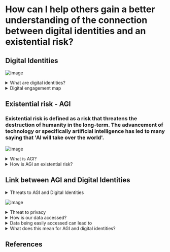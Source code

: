 # How can I help others gain a better understanding of the connection between digital identities and an existential risk? 

## Digital Identities 


![image](https://user-images.githubusercontent.com/116067832/213165543-6ded3282-42ba-49ee-bf69-e35f139d6041.png)



<details>
  <summary>What are digital identities?</summary>
  Digital identities are a collection of data about a person or organisation that is present online. When using online services or conducting transactions, they offer a safe and secure means to prove your identity. It is no longer necessary to confirm your identification in person or with paper documents thanks to digital ID’s. Digital identities consist of personal details such as your name, birth date, email address and may require you to create a username and password for the platform your using. Examples of applications that use digital identities are Snapchat, Instagram, LinkedIn, Twitter etc. 
  
  </details>
  
<details>
  <summary>Digital engagement map</summary>
  Humanity has grown more reliant on technology, particularly cell phones and laptops, as it has developed. This dependence results in a "presence," or more accurately, a trace, being left behind. Through digital engagement, digital identities play a significant part in building these presences. A mapping method that includes visitors and residents can be used to gauge this engagement. A visitor on this map is someone who is trying to accomplish something while leaving no trace behind, such as finding information or making travel arrangements. Being a resident, on the other hand, means making the decision to use the internet and interact with others. Part of being a resident is publishing videos and images of yourself and expressing your opinion on social media creating a digital footprint. As these platforms can be used for both personal and professional purposes, there is also a personal and institutional spectrum on the map.
  
  
  My VR Map 
  
  
  
  
From my VR map I would conclude that I am more of a resident than a visitor because I spend and use more platforms for personal reasons rather than professional. However this is not to say that I am not a visitor because I do use platforms which leave no trace behind. However, I think that regardless of being a resident or a visitor data is collected and stored about humanity. This could be done through cookies from websites that I look at as a visitor or from the digital footprint I leave behind as resident. 

  </details>
  
  
   

## Existential risk - AGI 

### Existential risk is defined as a risk that threatens the destruction of humanity in the long-term. The advancement of technology or specifically artificial intelligence has led to many saying that 'AI will take over the world'.

![image](https://user-images.githubusercontent.com/116067832/213166032-6bc2dcec-c727-4db3-8479-4b0d64846b6e.png)
 

<details> 
  <summary>What is AGI?</summary>
  AGI, also known as Artificial General Intelligence, is software with human cognitive abilities which enables it to solve problems when presented with a new task. Its goal is to carry out every task that a human being is capable of. Characteristics that an AGI has is common sense, background and transfer knowledge, abstract thinking and causality.  

   A very well-known form AGI is self-driving cars. 
  More examples of AGI can be found [here](https://www.techtarget.com/searchenterpriseai/definition/artificial-general-intelligence-AGI#:~:text=IBM's%20Watson%20supercomputer%2C%20expert%20systems,examples%20of%20narrow%20artificial%20intelligence) 
  
  </details>


<details>
  <summary>How is AGI an existential risk?</summary>
  All AI have access to enormous amounts of data, which AGI uses to gather knowledge, comprehend situations, and develop solutions just like a person would. When AGI undergoes an "intelligence explosion" and develops the capacity to design and alter both other machines and itself, it poses a massive threat. AGI would be capable of realising that humans pose the greatest harm to themselves, and it would “take matters into its own hand” in this situation with the ability to edit or control other machines. It may find humans to be a burden or believe that we are detrimental to the moral advancement of the cosmos and therefore plan our extinction. 
  
  </details>
  
## Link between AGI and Digital Identities 
 
 <details>
  <summary>Threats to AGI and Digital Identities</summary>
  There is no direct connection between digital identities and AGI, since AGI is regarded as an existential risk it can also be seen as a threat to digital identities. To understand the indirect link between AGI and digital identities we can look at the biggest threats to digital identities. 
This is when people obtain access to private information, when businesses use cookies to sell or buy data, and being monitored. 
  
  </details>


![image](https://user-images.githubusercontent.com/116067832/213167824-8246502d-e683-4186-b766-a0020ce0f5df.png)




  <details>
    <summary>Threat to privacy</summary>
    Companies will use the information you consciously or unknowingly provide about your age, gender, location, and preferences to analyse it and customise your experience or they may sell your data in the form of website cookies.
    
 </details>
  
    
  <details>
    <summary>How is our data accessed?</summary>
      Smartphones, the internet, and surveillance cameras are used to access our data. By creating digital identities on TikTok, Instagram, and Snapchat, we unwittingly reveal personal information.
  
e.g., posting pictures on social media of a place we visited or food we ate.   
e.g., accepting terms and conditions without even reading it (its long and not easy to read) – google and Facebook own every message, image or video that is uploaded and could potentially sell this information to other companies.
e.g., While searching on google one cannot hide their interests – cannot search without typing the words in. Intimate interests are not private anymore: political views, sexual orientation, and health.
    
  </details>
  

<details>
  <summary>Data being easily accessed can lead to</summary>
  Identity theft: It's simple to access personal information, hackers can use this information to apply for loans and reset passwords with ease.  
e.g., fake accounts on Instagram, catfishing 

Phishing:
Attackers may use your account and information to send misleading emails or entice people to click on links in order to steal sensitive information from  you and your company.
        
  </details>


<details>
  <summary>What does this mean for AGI and digital identities?</summary>
  
 As AGI is created to solve problems where human efficiency is low. As mentioned before AGI is trying to replicate the humans mind in thought process. This means that it would most likely be used to solve some of the planets biggest problems such as climate change, world hunger and wars and military conflict. The AGI would recognise that we are the cause of our own problems and therefore may decide that the survival of the human species is not needed or choose a select few to continue on the species. 

AGI was developed to address issues where humans are inefficient. AGI is attempting to mimic the way the human mind thinks, as was previously mentioned. This indicates that technology would likely be employed to address some of the planet's most pressing issues, including global warming, starvation, war, and armed conflict. The AGI would understand that we are the root of our own problems and might determine that it is not necessary for the human species to survive or may choose a small number of individuals to carry on the species. Similar to this, AGI may be used to address the dangers to our digital identity's privacy, but doing so may also reveal how vindictive and destructive human beings are, as well as the reality that they will go to any lengths to make money, including stealing your data even if doing so compromises you. The process will then be repeated.
  
  </details>
  
  

         

## References



